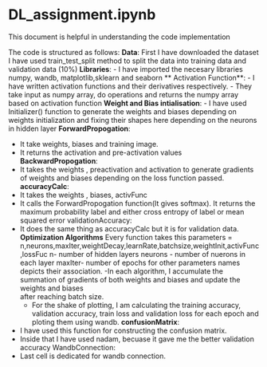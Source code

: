 # DL_assignment.ipynb
This document is helpful in understanding the code implementation

The code is structured as follows:
**Data**:
    First I have downloaded the dataset
    I have used train_test_split method to split the data into training data and validation data (10%)
 **Libraries**:
    - I have imported the necesary libraries numpy, wandb, matplotlib,sklearn and seaborn
** Activation Function**:
    - I have written activation functions and their derivatives respectively.
    - They take input as numpy array, do operations and returns the numpy array based on activation function
 **Weight and Bias intialisation**:
    - I have used Initializer() function to generate the weights and biases depending on weights initialization and
      fixing their shapes here depending on the neurons in hidden layer 
 **ForwardPropogation**:
   - It take weights, biases and training image.
   - It returns the activation and pre-activation values
 **BackwardPropogation**:
   - It takes the weights , preactivation and activation to generate gradients of weights and biases depending on the
     loss function passed.
**accuracyCalc**:
  - It takes the weights , biases, activFunc
  - It calls the ForwardPropogation function(It gives softmax). It returns the maximum probability label and either cross entropy of label or mean squared error
validationAccuracy:
- It does the same thing as accuracyCalc but it is for validation data.
**Optimization Algorithms**
  Every function takes this parameters = n,neurons,maxIter,weightDecay,learnRate,batchsize,weightInit,activFunc,lossFuc
  n- number of hidden layers
  neurons - number of nuerons in each layer
  maxIter- number of epochs
  for other parameters names depicts their association.
  -In each algorithm, I accumulate the summation of gradients of both weights and biases and update the weights and biases  
  after reaching batch size.
  - For the shake of plotting, I am calculating the training accuracy, validation accuracy, train loss and validation loss for each epoch and ploting them using wandb.
**confusionMatrix**:
 - I have used this function for constructing the confusion matrix.
 - Inside that I have used nadam, becuase it gave me the better validation accuracy
WandbConnection:
- Last cell is dedicated for wandb connection. 

